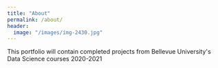 ```yaml
---
title: "About"
permalink: /about/
header:
  image: "/images/img-2430.jpg"
---
```


This portfolio will contain completed projects from Bellevue University's Data Science courses 2020-2021
